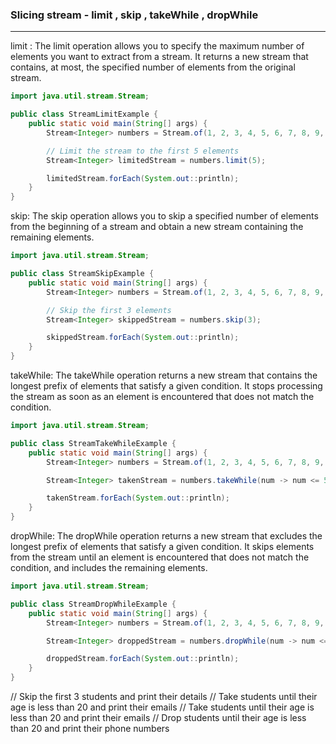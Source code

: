 ###   Slicing stream - limit ,  skip , takeWhile , dropWhile
----------------------------------------------

limit : 
The limit operation allows you to specify the maximum number of elements you want to extract from a stream.
It returns a new stream that contains, at most, the specified number of elements from the original stream.


```java
import java.util.stream.Stream;

public class StreamLimitExample {
    public static void main(String[] args) {
        Stream<Integer> numbers = Stream.of(1, 2, 3, 4, 5, 6, 7, 8, 9, 10);

        // Limit the stream to the first 5 elements
        Stream<Integer> limitedStream = numbers.limit(5);

        limitedStream.forEach(System.out::println);
    }
}

```

skip:
The skip operation allows you to skip a specified number of elements from the beginning of a stream and obtain a new stream containing the remaining elements.


```java
import java.util.stream.Stream;

public class StreamSkipExample {
    public static void main(String[] args) {
        Stream<Integer> numbers = Stream.of(1, 2, 3, 4, 5, 6, 7, 8, 9, 10);

        // Skip the first 3 elements
        Stream<Integer> skippedStream = numbers.skip(3);

        skippedStream.forEach(System.out::println);
    }
}

```

takeWhile:
The takeWhile operation returns a new stream that contains the longest prefix of elements that satisfy a given condition. 
It stops processing the stream as soon as an element is encountered that does not match the condition.

```java
import java.util.stream.Stream;

public class StreamTakeWhileExample {
    public static void main(String[] args) {
        Stream<Integer> numbers = Stream.of(1, 2, 3, 4, 5, 6, 7, 8, 9, 10);

        Stream<Integer> takenStream = numbers.takeWhile(num -> num <= 5);

        takenStream.forEach(System.out::println);
    }
}

```



dropWhile:
The dropWhile operation returns a new stream that excludes the longest prefix of elements that satisfy a given condition. 
It skips elements from the stream until an element is encountered that does not match the condition, 
and includes the remaining elements.

```java
import java.util.stream.Stream;

public class StreamDropWhileExample {
    public static void main(String[] args) {
        Stream<Integer> numbers = Stream.of(1, 2, 3, 4, 5, 6, 7, 8, 9, 10);

        Stream<Integer> droppedStream = numbers.dropWhile(num -> num <= 5);

        droppedStream.forEach(System.out::println);
    }
}

```

// Skip the first 3 students and print their details
// Take students until their age is less than 20 and print their emails
// Take students until their age is less than 20 and print their emails
// Drop students until their age is less than 20 and print their phone numbers
       